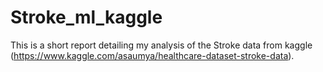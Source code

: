 # Stroke_ml_kaggle

This is a short report detailing my analysis of the Stroke data from kaggle (https://www.kaggle.com/asaumya/healthcare-dataset-stroke-data).

